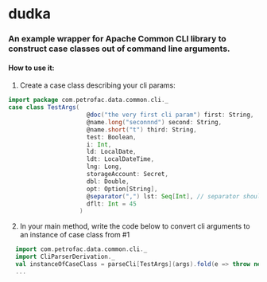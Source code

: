 # dudka

### An example wrapper for Apache Common CLI library to construct case classes out of command line arguments.

#### How to use it:

 1. Create a case class describing your cli params:
 
 ```scala
 import package com.petrofac.data.common.cli._
 case class TestArgs(
                       @doc("the very first cli param") first: String,
                       @name.long("seconnnd") second: String,
                       @name.short("t") third: String,
                       test: Boolean,
                       i: Int,
                       ld: LocalDate,
                       ldt: LocalDateTime,
                       lng: Long,
                       storageAccount: Secret,
                       dbl: Double,
                       opt: Option[String],
                       @separator(",") lst: Seq[Int], // separator should be specified
                       dflt: Int = 45
                     )
   ```
   
  2. In your main method, write the code below to convert cli arguments to an instance of case class from #1

```scala
  import com.petrofac.data.common.cli._
  import CliParserDerivation._
  val instanceOfCaseClass = parseCli[TestArgs](args).fold(e => throw new RuntimeException(e), identity)
  ...
  ```
